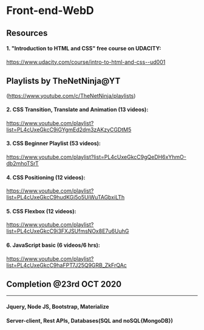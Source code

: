 # Front-end-WebD

## Resources

#### 1. "Introduction to HTML and CSS" free course on UDACITY: 
https://www.udacity.com/course/intro-to-html-and-css--ud001

## Playlists by TheNetNinja@YT 
(https://www.youtube.com/c/TheNetNinja/playlists)

#### 2. CSS Transition, Translate and Animation (13 videos):
https://www.youtube.com/playlist?list=PL4cUxeGkcC9iGYgmEd2dm3zAKzyCGDtM5
 
#### 3. CSS Beginner Playlist (53 videos):
https://www.youtube.com/playlist?list=PL4cUxeGkcC9gQeDH6xYhmO-db2mhoTSrT 

#### 4. CSS Positioning (12 videos):
https://www.youtube.com/playlist?list=PL4cUxeGkcC9hudKGi5o5UiWuTAGbxiLTh

#### 5. CSS Flexbox (12 videos):
https://www.youtube.com/playlist?list=PL4cUxeGkcC9i3FXJSUfmsNOx8E7u6UuhG

#### 6. JavaScript basic (6 videos/6 hrs):
https://www.youtube.com/playlist?list=PL4cUxeGkcC9haFPT7J25Q9GRB_ZkFrQAc


## Completion @23rd OCT 2020
<hr>

#### Jquery, Node JS, Bootstrap, Materialize

#### Server-client, Rest APIs, Databases(SQL and noSQL{MongoDB})
